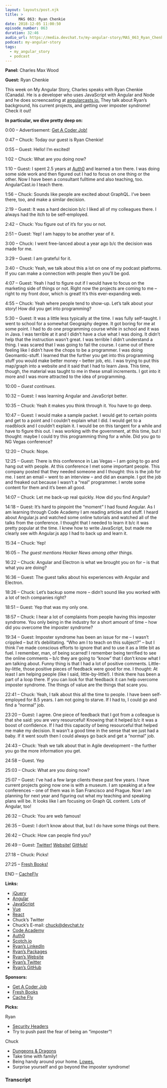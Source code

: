 ```yaml
---
layout: layouts/post.njk
title: >
      MAS 063: Ryan Chenkie
date: 2018-12-05 11:00:50
episode_number: 063
duration: 32:46
audio_url: https://media.devchat.tv/my-angular-story/MAS_063_Ryan_Chenkie.mp3
podcast: my-angular-story
tags: 
  - my_angular_story
  - podcast
---
```


 **Panel:** Charles Max Wood

**Guest:** Ryan Chenkie

This week on My Angular Story, Charles speaks with Ryan Chenkie (Canada). He is a developer who uses JavaScript with Angular and Node and he does screencasting at [angularcasts.io.](https://angularcasts.io) They talk about Ryan’s background, his current projects, and getting over imposter syndrome! Check it out!

**In particular, we dive pretty deep on:**

0:00 – Advertisement: [Get A Coder Job!](https://devchat.tv/get-a-coder-job/)

0:47 – Chuck: Today our guest is Ryan Chenkie!

0:55 – Guest: Hello! I’m excited!

1:02 – Chuck: What are you doing now?

1:10 – Guest: I spent 2.5 years at [Auth0](https://auth0.com) and learned a ton there. I was doing some side work and then figured out I had to focus on one thing or the other. Now I have been a consultant fulltime and also teaching, too. AngularCast.io I teach there.

1:56 – Chuck: Sounds like people are excited about GraphQL. I’ve been there, too, and make a similar decision.

2:19 – Guest: It was a hard decision b/c I liked all of my colleagues there. I always had the itch to be self-employed.

2:42 – Chuck: You figure out of it’s for you or not.

2:51 – Guest: Yep! I am happy to be another year of it.

3:00 – Chuck: I went free-lanced about a year ago b/c the decision was made for me.

3:29 – Guest: I am grateful for it.

3:40 – Chuck: Yeah, we talk about this a lot on one of my podcast platforms. If you can make a connection with people then you’ll be god.

4:07 – Guest: Yeah I had to figure out if I would have to focus on the marketing side of things or not. Right now the projects are coming to me – right to my front door, which is great! It’s this ever-expanding web.

4:55 – Chuck: Yeah where people tend to show-up. Let’s talk about your story! How did you get into programming?

5:30 – Guest: It was a little less typically at the time. I was fully self-taught. I went to school for a somewhat Geography degree. It got boring for me at some point. I had to do one programming course while in school and it was in Java. I was terrible at it and I didn’t have a clue what I was doing. It didn’t help that the instruction wasn’t great. I was terrible I didn’t understand a thing. I was scared that I was going to fail the course. I came out of there feeling like I didn’t have the chops to be a programmer. I was doing Geomantic-stuff. I learned that the further you get into this programming stuff you would make better money – better job, etc. I was trying to put this map/graph into a website and it said that I had to learn Java. This time, though, the material was taught to me in these small increments. I got into it more and I was more attracted to the idea of programming.

10:00 – _Guest continues._

10:32 – Guest: I was learning Angular and JavaScript better.

10:35 – Chuck: Yeah it makes you think through it. You have to go deep.

10:47 – Guest: I would make a sample packet. I would get to certain points and get to a point and I couldn’t explain what I did. I would get to a roadblock and I couldn’t explain it. I would be on this tangent for a while and have to figure this out. I was working with the government, at this time, but I thought: maybe I could try this programming thing for a while. Did you go to NG Vegas conference?

12:20 – Chuck: Nope.

12:25 – Guest: There is this conference in Las Vegas – I am going to go and hang out with people. At this conference I met some important people. This company posted that they needed someone and I thought: this is the job for me. I sent an email – went to an interview – and did an example. I got the job and freaked out because I wasn’t a “real” programmer. I wrote some content for them and it’s been all good.

14:07 – Chuck: Let me back-up real quickly. How did you find Angular?

14:18 – Guest: It’s hard to pinpoint the “moment” I had found Angular. As I am learning through Code Academy I am reading articles and stuff. I heard about Angular.js and watched some online tutorials and watched all of the talks from the conference. I thought that I needed to learn it b/c it was pretty popular at the time. I knew how to write JavaScript, but made me clearly see with Angular.js app I had to back up and learn it.

15:34 – Chuck: Yep!

16:05 – _The guest mentions Hacker News among other things._

16:22 – Chuck: Angular and Electron is what we brought you on for – is that what you are doing?

16:36 – Guest: The guest talks about his experiences with Angular and Electron.

18:26 – Chuck: Let’s backup some more – didn’t sound like you worked with a lot of tech companies right?

18:51 – Guest: Yep that was my only one.

18:57 – Chuck: I hear a lot of complaints from people having this imposter syndrome. You only being in the industry for a short amount of time – how did you overcome the imposter syndrome?

19:34 – Guest: Imposter syndrome has been an issue for me – I wasn’t crippled – but it’s debilitating. “Who am I to teach on this subject?” – but I think I’ve made conscious efforts to ignore that and to use it as a little bit as fuel. I remember, man, of being scarred! I remember being terrified to see the online comments – b/c they are going to “know” that I don’t know what I am talking about. Funny thing is that I had a lot of positive comments. Little-by-little, those positive pieces of feedback were good for me. I thought: At least I am helping people (like I said, little-by-little!). I think there has been a part of a loop there. If you can look for that feedback it can help overcome imposter syndrome. The things of value are the things that scare you.&nbsp;

22:41 – Chuck: Yeah, I talk about this all the time to people. I have been self-employed for 8.5 years. I am not going to starve. If I had to, I could go and find a “normal” job.

23:20 – Guest: I agree. One piece of feedback that I got from a colleague is that she said: you are very resourceful! Knowing that it helped b/c it was a boost of confidence. If I had this capacity of being resourceful that helped me make my decision. It wasn’t a good time in the sense that we just had a baby. If it went south then I could always go back and get a “normal” job.

24:43 – Chuck: Yeah we talk about that in Agile development – the further you go the more information you get.

24:58 – Guest. Yep

25:03 – Chuck: What are you doing now?

25:07 – Guest: I’ve had a few large clients these past few years. I have current projects going now one is with a museum. I am speaking at a few conferences – one of them was in San Francisco and Prague. Now I am planning for next year and figuring out what my teaching and speaking plans will be. It looks like I am focusing on Graph QL content. Lots of Angular, too!

26:32 – Chuck: You are web famous!

26:35 – Guest: I don’t know about that, but I do have some things out there.

26:42 – Chuck: How can people find you?

26:49 – Guest: [Twitter!](https://twitter.com/ryanchenkie?ref_src=twsrc%255Egoogle%257Ctwcamp%255Eserp%257Ctwgr%255Eauthor) [Website!](https://ryanchenkie.com) [GitHub!](https://github.com/chenkie)

27:18 – Chuck: Picks!

27:25 – [Fresh Books!](https://www.freshbooks.com/?ref=ppc-fb&campaignid=717543354&adgroupid=51893696397&targetid=kwd-298507762065&crid=285105591548&dv=c&ntwk=g&source=GOOGLE&gclid=EAIaIQobChMIw9ygzoDB3gIVD0sNCh2zHQSlEAAYAiAAEgIltfD_BwE&gclsrc=aw.ds)

END – [CacheFly](https://www.cachefly.com)

**Links:**

- [jQuery](https://jquery.com)
- [Angular](https://angular.io)
- [JavaScript](https://www.google.com/search?client=safari&rls=en&q=javascript&ie=UTF-8&oe=UTF-8)
- [Vue](https://vuejs.org)
- [React](https://reactjs.org)
- Chuck’s Twitter
- Chuck’s E-mail: [chuck@devchat.tv](mailto:chuck@devchat.tv)
- [Code Academy](https://www.codecademy.com)
- [Auth0](https://auth0.com)
- [Scotch.io](https://scotch.io)
- [Ryan’s LinkedIn](https://www.linkedin.com/in/ryan-chenkie-a6665890)
- [Ryan’s Packages](https://ryanchenkie.com/securing-angular-applications/)
- [Ryan’s Website](https://ryanchenkie.com)
- [Ryan’s Twitter](https://twitter.com/ryanchenkie?ref_src=twsrc%255Egoogle%257Ctwcamp%255Eserp%257Ctwgr%255Eauthor)
- [Ryan’s GitHub](https://github.com/chenkie)

**Sponsors:**

- [Get A Coder Job](https://devchat.tv/get-a-coder-job/)
- [Fresh Books](https://www.freshbooks.com)
- [Cache Fly](https://www.cachefly.com)

**Picks:**

Ryan

- [Security Headers](https://securityheaders.com)
- Try to push past the fear of being an “imposter”!

Chuck

- [Dungeons & Dragons](https://dnd.wizards.com)
- Take time with family!
- Being handy around your home. [Lowes.](https://www.lowes.com) 
- Surprise yourself and go beyond the imposter syndrome!


### Transcript


